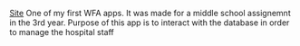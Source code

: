 [Site](https://poliklinika.netlify.app/)
One of my first WFA apps.
It was made for a middle school assignemnt in the 3rd year.
Purpose of this app is to interact with the database in order to manage the hospital staff
